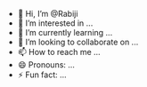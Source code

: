 - 👋 Hi, I’m @Rabiji
- 👀 I’m interested in ...
- 🌱 I’m currently learning ...
- 💞️ I’m looking to collaborate on ...
- 📫 How to reach me ...
- 😄 Pronouns: ...
- ⚡ Fun fact: ...

<!---
Rabiji/Rabiji is a ✨ special ✨ repository because its `README.md` (this file) appears on your GitHub profile.
You can click the Preview link to take a look at your changes.
--->
